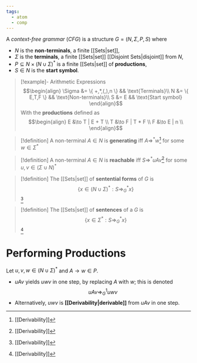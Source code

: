 ```yaml
---
tags:
  - atom
  - comp
---
```

A *context-free grammar* (*CFG*) is a structure $G = \left( N,\Sigma,P,S \right)$ where
- $N$ is the **non-terminals**, a finite [[Sets|set]],
- $\Sigma$ is the **terminals**, a finite [[Sets|set]] [[Disjoint Sets|disjoint]] from $N$,
- $P \subseteq N \times (N \cup \Sigma)^*$ is a finite [[Sets|set]] of **productions**,
- $S \in N$ is the **start symbol**.

> [!example]- Arithmetic Expressions
> $$\begin{align}
> 	\Sigma &= \{ +,*,(,),n \} && \text{Terminals}\\
> 	N &= \{ E,T,F \} && \text{Non-terminals}\\
> 	S &= E && \text{Start symbol}
> \end{align}$$
> With the **productions** defined as
> $$\begin{align}
> 	E &\to T | E + T \\
> 	T &\to F | T * F \\
> 	F &\to E | n \\
> \end{align}$$

> [!definition] A non-terminal $A \in N$ is **generating** iff $A \Rightarrow^* w$[^1] for some $w \in \Sigma^*$

> [!definition] A non-terminal $A \in N$ is **reachable** iff $S \Rightarrow^* uAv$[^1] for some $u,v \in (\Sigma\cup N)^*$

> [!definition] The [[Sets|set]] of **sentential forms** of $G$ is $$\left\{ x \in (N \cup \Sigma)^* : S \Rightarrow_{G}^* x \right\} $$[^1]

> [!definition] The [[Sets|set]] of **sentences**  of a $G$ is $$\left\{ x \in \Sigma^* : S \Rightarrow_{G}^* x \right\} $$[^1]
# Performing Productions
Let $u,v,w \in (N \cup \Sigma)^*$ and $A \to w \in P$.
- $uAv$ yields $uwv$ in one step, by replacing $A$ with $w$; this is denoted
$$uAv \Rightarrow_G^1 uwv$$
- Alternatively, $uwv$ is **[[Derivability|derivable]]** from $uAv$ in one step.

[^1]: [[Derivability]]
